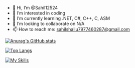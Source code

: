 - 👋 Hi, I’m @Sahil12524
- 👀 I’m interested in coding
- 🌱 I’m currently learning .NET, C#, C++, C, ASM
- 💞️ I’m looking to collaborate on N/A
- 📫 How to reach me: sahilshailu7977460287@gmail.com

[![Anurag's GitHub stats](https://github-readme-stats.vercel.app/api?username=Sahil12524&show_icons=true&theme=merko)](https://github.com/anuraghazra/github-readme-stats)

[![Top Langs](https://github-readme-stats.vercel.app/api/top-langs/?username=Sahil12524&theme=merko)](https://github.com/anuraghazra/github-readme-stats)

[![My Skills](https://skillicons.dev/icons?i=windows,linux,dotnet,cs,c,cpp)](https://skillicons.dev)
<!---
Sahil12524/Sahil12524 is a ✨ special ✨ repository because its `README.md` (this file) appears on your GitHub profile.
You can click the Preview link to take a look at your changes.
--->
